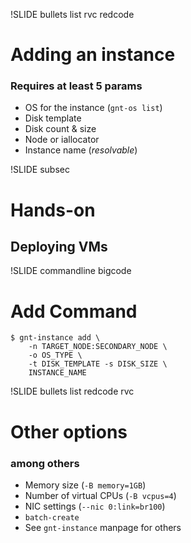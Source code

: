 !SLIDE bullets list rvc redcode

# Adding an instance

### Requires at least 5 params

* OS for the instance (`gnt-os list`)
* Disk template
* Disk count & size
* Node or iallocator
* Instance name (_resolvable_)

!SLIDE subsec

# Hands-on

## Deploying VMs

!SLIDE commandline bigcode

# Add Command

    $ gnt-instance add \
        -n TARGET_NODE:SECONDARY_NODE \
        -o OS_TYPE \
        -t DISK_TEMPLATE -s DISK_SIZE \
        INSTANCE_NAME

!SLIDE bullets list redcode rvc

# Other options

### among others

* Memory size (`-B memory=1GB`)
* Number of virtual CPUs (`-B vcpus=4`) 
* NIC settings (`--nic 0:link=br100`)
* `batch-create`
* See `gnt-instance` manpage for others
